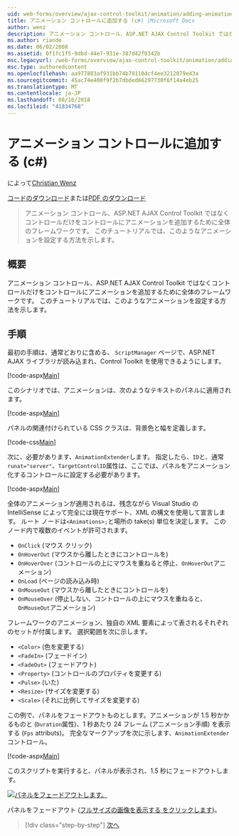 ```yaml
---
uid: web-forms/overview/ajax-control-toolkit/animation/adding-animation-to-a-control-cs
title: アニメーション コントロールに追加する (c#) |Microsoft Docs
author: wenz
description: アニメーション コントロール、ASP.NET AJAX Control Toolkit ではなくコントロールだけをコントロールにアニメーションを追加するために全体のフレームワークです。 このチュートリアルではどのようにしています.
ms.author: riande
ms.date: 06/02/2008
ms.assetid: 0f1fc1f5-9dbd-44e7-931e-387d42f0342b
msc.legacyurl: /web-forms/overview/ajax-control-toolkit/animation/adding-animation-to-a-control-cs
msc.type: authoredcontent
ms.openlocfilehash: aa977883af931bb74b791104cf4ee3212079e43a
ms.sourcegitcommit: 45ac74e400f9f2b7dbded66297730f6f14a4eb25
ms.translationtype: MT
ms.contentlocale: ja-JP
ms.lasthandoff: 08/16/2018
ms.locfileid: "41834768"
---
```

<a name="adding-animation-to-a-control-c"></a>アニメーション コントロールに追加する (c#)
====================
によって[Christian Wenz](https://github.com/wenz)

[コードのダウンロード](http://download.microsoft.com/download/f/9/a/f9a26acd-8df4-4484-8a18-199e4598f411/Animation1.cs.zip)または[PDF のダウンロード](http://download.microsoft.com/download/6/7/1/6718d452-ff89-4d3f-a90e-c74ec2d636a3/animation1CS.pdf)

> アニメーション コントロール、ASP.NET AJAX Control Toolkit ではなくコントロールだけをコントロールにアニメーションを追加するために全体のフレームワークです。 このチュートリアルでは、このようなアニメーションを設定する方法を示します。


## <a name="overview"></a>概要

アニメーション コントロール、ASP.NET AJAX Control Toolkit ではなくコントロールだけをコントロールにアニメーションを追加するために全体のフレームワークです。 このチュートリアルでは、このようなアニメーションを設定する方法を示します。

## <a name="steps"></a>手順

最初の手順は、通常どおりに含める、 `ScriptManager`  ページで、ASP.NET AJAX ライブラリが読み込まれ、Control Toolkit を使用できるようにします。

[!code-aspx[Main](adding-animation-to-a-control-cs/samples/sample1.aspx)]

このシナリオでは、アニメーションは、次のようなテキストのパネルに適用されます。

[!code-aspx[Main](adding-animation-to-a-control-cs/samples/sample2.aspx)]

パネルの関連付けられている CSS クラスは、背景色と幅を定義します。

[!code-css[Main](adding-animation-to-a-control-cs/samples/sample3.css)]

次に、必要があります、`AnimationExtender`します。 指定したら、`ID`と、通常`runat="server"`、`TargetControlID`属性は、ここでは、パネルをアニメーション化するコントロールに設定する必要があります。

[!code-aspx[Main](adding-animation-to-a-control-cs/samples/sample4.aspx)]

全体のアニメーションが適用されるは、残念ながら Visual Studio の IntelliSense によって完全には現在サポート、XML の構文を使用して宣言します。 ルート ノードは`<Animations>;`と場所の take(s) 単位を決定します。 このノード内で複数のイベントが許可されます。

- `OnClick` (マウス クリック)
- `OnHoverOut` (マウスから離したときにコントロールを)
- `OnHoverOver` (コントロールの上にマウスを重ねると停止、`OnHoverOut`アニメーション)
- `OnLoad` (ページの読み込み時)
- `OnMouseOut` (マウスから離したときにコントロールを)
- `OnMouseOver` (停止しない、コントロールの上にマウスを重ねると、`OnMouseOut`アニメーション)

フレームワークのアニメーション、独自の XML 要素によって表されるそれぞれのセットが付属します。 選択範囲を次に示します。

- `<Color>` (色を変更する)
- `<FadeIn>` (フェードイン)
- `<FadeOut>` (フェードアウト)
- `<Property>` (コントロールのプロパティを変更する)
- `<Pulse>` (いた)
- `<Resize>` (サイズを変更する)
- `<Scale>` (それに比例してサイズを変更する)

この例で、パネルをフェードアウトものとします。アニメーションが 1.5 秒かかるものと (`Duration`属性)、1 秒あたり 24 フレーム (アニメーション手順) を表示する (`Fps` attributs)。 完全なマークアップを次に示します、`AnimationExtender`コントロール。

[!code-aspx[Main](adding-animation-to-a-control-cs/samples/sample5.aspx)]

このスクリプトを実行すると、パネルが表示され、1.5 秒にフェードアウトします。


[![パネルをフェードアウトします。](adding-animation-to-a-control-cs/_static/image2.png)](adding-animation-to-a-control-cs/_static/image1.png)

パネルをフェードアウト ([フルサイズの画像を表示する をクリックします](adding-animation-to-a-control-cs/_static/image3.png))。

> [!div class="step-by-step"]
> [次へ](executing-several-animations-at-the-same-time-cs.md)
